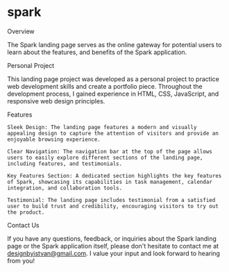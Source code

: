 # spark

Overview

The Spark landing page serves as the online gateway for potential users to learn about the features, and benefits of the Spark application.

Personal Project

This landing page project was developed as a personal project to practice web development skills and create a portfolio piece. Throughout the development process, I gained experience in HTML, CSS, JavaScript, and responsive web design principles.

Features

    Sleek Design: The landing page features a modern and visually appealing design to capture the attention of visitors and provide an enjoyable browsing experience.

    Clear Navigation: The navigation bar at the top of the page allows users to easily explore different sections of the landing page,    including features, and testimonials.

    Key Features Section: A dedicated section highlights the key features of Spark, showcasing its capabilities in task management, calendar integration, and collaboration tools.

    Testimonial: The landing page includes testimonial from a satisfied user to build trust and credibility, encouraging visitors to try out the product.

Contact Us

If you have any questions, feedback, or inquiries about the Spark landing page or the Spark application itself, please don't hesitate to contact me at designbyistvan@gmail.com. I value your input and look forward to hearing from you!

